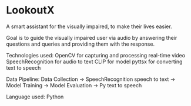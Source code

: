 # LookoutX
A smart assistant for the visually impaired, to make their lives easier.

Goal is to guide the visually impaired user via audio by answering their questions and queries and providing them with the response.

Technologies used:
OpenCV for capturing and processing real-time video
SpeechRecognition for audio to text
CLIP for model
pyttsx for converting text to speech

Data Pipeline: Data Collection -> SpeechRecognition speech to text -> Model Training -> Model Evaluation -> Py text to speech

Language used: Python
